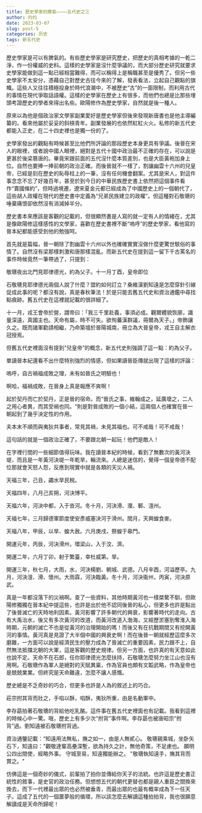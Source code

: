 ```yaml
---
title: 歷史學家的脾氣————五代史之三
author: 灼灼
date: 2023-03-07
slug: post-5
categories: 历史
tags: 新五代史
---
```


歷史學家是可以有脾氣的。有些歷史學家是研究歷史，把歷史的真相考據的一乾二淨，作一份權威的史料。這樣的史學家是沒什麼爭議的，而大部分歷史研究就要求史學家能做到這一點已經相當難得，而可以稱得上是稱職甚至是優秀了。但另一些史學家不太安分，憑藉自己對歷史古往今來的了解，發表看法，立起自己觀點的旗幟。這些人又往往積極投身於時代浪潮中，不被歷史“古”的一面限制，而利用古代的事情在現代爭取話語權。這樣的史學家在歷史上有很多，而他們也總是比那些埋頭考證歷史的學者來得出名些。歐陽修作為歷史學家，自然就是後一種人。


原來以為他是個政治家文學家副業愛好是歷史學家但後來發現新唐書也是他主導編纂的。看來他屬於妥妥的斜槓青年。副業發展的也依然紅紅火火。私修的新五代史都能入正史，在二十四史裡也是獨一份的了。


史學家發出的觀點有時候甚至比他們所評論的那段歷史本身更具有爭議。後晉在宋人的眼裡，或者說中國人眼裡，絕對是五代十國中政治最不正確的存在，可以說是更甚於後梁篡唐的。畢竟宋跟前面的五代沒什麼本質差別，也是大臣黃袍加身上位。自然也要捧一捧前朝的政治正確。而後晉就不一樣了，割讓幽雲十六州的兒皇帝，已經是刻在歷史的恥辱柱上的一筆，沒有任何機會翻案。尤其是宋人，對這件事念念不忘了好幾百年，甚至於到今日的中華民族歷史書上依然把這個事件看作“賣國條約”，但時過境遷，遼宋夏金元都已經成為了中國歷史上的一個朝代了，這些胡人政權在現代的歷史書中定義為“兄弟民族建立的政權”。但這種對石敬瑭的唾棄痛恨卻依然沒有消減掉半分。


歷史書本來應該是客觀的記載的，但很顯然書是人寫的就一定有人的情緒在，尤其是像歐陽修這樣感性的文學家，喜歡在歷史書裡不斷“嗚呼”的歷史學家，看他寫的晉本紀都能感受到他的勉強呵。

首先就是篇幅，晉一朝除了割幽雲十六州以外也確確實實沒做什麼更驚世駭俗的事情了。自然沒有梁那樣刺激和唐那樣混亂。而新五代史在提到這一留下千古罵名的事件時候竟然一筆帶過了，只提到：

敬瑭夜出北門見耶律德光，約為父子。十一月丁酉，皇帝即位

石敬瑭見耶律德光兩個人說了什麼？盟約如何訂立？桑維漢劉知遠是怎麼穿針引線促成此事的呢？都沒有說，真是春秋筆法！於是只能去舊五代史和資治通鑑中尋找點痕跡。舊五代史在這裡就記載的很詳細了。

十一月，戎王會帝於營，謂帝曰：「我三千里赴義，事須必成。觀爾體貌恢廓，識量深遠，真國主也。天命有屬，時不可失。欲徇蕃漢群議，冊爾為天子。」帝飾讓久之。既而諸軍勸請相繼，乃命築壇於晉陽城南，冊立為大晉皇帝，戎王自主解衣冠授焉。

但舊五代史裡面沒有提到“兒皇帝”的概念，新五代史則強調了這一點：約為父子。

單讀晉本紀還看不出什麼特別強烈的情感，但如果讀晉臣傳就出現了這樣的評論：

嗚呼，自古禍福成敗之理，未有如晉氏之明驗也！

啊哈，福禍成敗，在晉身上真是報應不爽啊！

起於契丹而亡於契丹，正是晉的宿命。而“晉氏之事，維翰成之，延廣壞之，二人之用心者異，而其受禍也同。“則是對晉成敗的一個小結，這兩個人也確實在晉一朝起到了幾乎決定性的作用。

夫本末不順而與夷狄共事者，常見其禍，未見其福也。可不戒哉！可不戒哉！

這句話的就是一個政治正確了，不要跟北朝一起玩！他們是敵人！


在字裡行間的一些細節值得玩味。我在讀晉本紀的時候，看到了無數次的黃河決堤，而且是一年黃河決堤一年乾旱，輪流來。人總是迷信的，覺得一個皇帝德不配位那就會天怒人怨，反應到現實中就是各類的天災人禍。

天福三年，己丑，蠲水旱民稅。

天福四年，八月己亥朔，河決博平。

天福六年，河決中都，入于沓河。冬十月，河決滑、濮、鄆、澶州。

天福七年，三月歸德軍節度使安彥威塞決河于滑州。閏月，天興蝗食麥。

天福八年，甲辰，以旱、蝗大赦。六月庚戌，祭蝗于皋門。

開運元年，丙辰，河決滑州，環梁山，入于汶、濟。

開運二年，六月丁卯，射于繁臺，幸杜威第。旱。

開運三年，秋七月，大雨，水，河決楊劉、朝城、武德。八月辛酉，河溢歷亭。九月，河決澶、滑、懷州。大雨霖，河決臨黃。冬十月，河決衞州，丙寅，河決原武。

真是一年都沒落下的災禍啊。查了一些資料，其他時期黃河也一樣桀驁不馴，但歐陽修獨獨在晉本紀中提這些，也許是出於他不認同後晉的私心，但更多也許是點出了後晉滅亡的天時地利因素。黃河影響了許多朝代的興衰，影響著時代的走向。古有大禹治水，後又有多次黃河的改道，而黃河改道入渤海，又經歷淤塞到奪淮入海時期，元朝的滅亡不也是從黃河的治理開始的嗎！而後又有在抗戰期間又有挖開黃河的事情。黃河真是見證了大半個中國的興衰史啊！而在後晉一朝就經歷這麼多次磨難，一方面可以說是經濟民生的壓力成為了晉滅亡的重要因素，民力跟不上，自然無法抵擋北朝的大軍，這是客觀的歷史規律。但另一方面，也許真的有天意如此也說不定。天命不在石郎，任你耶律德光怎麼扶持，石敬瑭怎麼努力坐江山也沒有用啊。石敬瑭作為軍人是絕對的天賦異稟，作為官員也頗有文韜武略，作為皇帝也是兢兢業業。但終究是天命難違，怎麼不讓人感慨。


歷史總是不乏奇妙的巧合，但更多也許是人為的敘述上的巧合。

莊宗拊其背而壯之，手啗以酥，啗酥，夷狄所重，由是名動軍中。

李存勗拍著石敬瑭的背給他吃乳酪。這件事在舊五代史裡面也有記載。我看到這裡的時候心中一驚。哦，歷史上有多少次“拊背”事件啊。李存勗也被唐昭宗“拊背”過。劉知遠被石敬瑭拊背過。

資治通鑒記載：“知遠用法無私，撫之如一，由是人無貳心。 敬瑭親乘城，坐卧矢石下，知遠曰："觀敬達輩高壘深塹，欲為持久之計，無他奇策，不足慮也。 願明公四出間使，經略外事。 守城至易，知遠獨能辦之。 "敬瑭執知遠手，撫其背而賞之。"

仿佛這是一個奇妙的儀式，前輩拍了拍你並傳給你天子的法統。也許這是歷史書正統性的敘事，是史官的政治任務。但想想五代的朝代更替也都是親人重臣之間換來換去，而下一代裡最出眾的也必然被垂青，而最出眾的也最有概率成為下一任天子。這成了五代的一個噩夢般的循環，所以該怎麼去解讀這種拍拍背，我也很願意解讀成是天命所歸呢！

